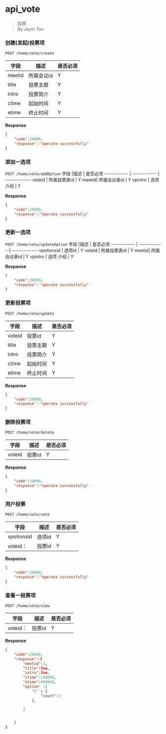 api_vote
===
> 投票  
> By Jayin Ton


### 创建(发起)投票项
`POST /home/vote/create` 

字段  |描述 |  是否必须 
------------ | -------------| -------------
meetid | 所属会议id     | Y
title|  投票主题      | Y
intro  | 投票简介   | Y
ctime   | 起始时间   | Y
etime   | 终止时间  | Y


**Response**  

```json
{
    "code":20000,
    "response"："operate successfully"
}
```


### 添加一选项
`POST /home/vote/addOption`
字段  |描述 |  是否必须 
------------ | -------------| -------------
voteid | 所属投票表id     | Y
meetid|  所属会议表id      | Y
vpintro  | 选项 介绍   | Y


**Response**  

```json
{
    "code":20000,
    "response"："operate successfully"
}
```


### 更新一选项
`POST /home/vote/updateOption`
字段  |描述 |  是否必须 
------------ | -------------| -------------
vpotionsid | 选项id | Y
voteid | 所属投票表id     | Y
meetid|  所属会议表id      | Y
vpintro  | 选项 介绍   | Y


**Response**  

```json
{
    "code":20000,
    "response"："operate successfully"
}
```



### 更新投票项
`POST /home/vote/update` 

字段  |描述 |  是否必须 
------------ | -------------| -------------
voteid | 投票id | Y
title|  投票主题      | Y
intro  | 投票简介   | Y
ctime   | 起始时间   | Y
etime   | 终止时间  | Y


**Response**  

```json
{
    "code":20000,
    "response"："operate successfully"
}
```



### 删除投票项
`POST /home/vote/delete` 

字段  |描述 |  是否必须 
------------ | -------------| -------------
voteid | 投票id | Y


**Response**  

```json
{
    "code":20000,
    "response"："operate successfully"
}
```


### 用户投票
`POST /home/vote/vote` 

字段  |描述 |  是否必须 
------------ | -------------| -------------
vpotionsid | 选项id | Y
voteid：|  投票id  | Y


**Response**  

```json
{
    "code":20000,
    "response"："operate successfully"
}
```


### 查看一投票项
`POST /home/vote/view` 

字段  |描述 |  是否必须 
------------ | -------------| -------------
voteid：|  投票id  | Y


**Response**  

```json
{
    "code":20000,
    "response"：{
        "meetid":1,
        "title":foo,
        "intro":foo,
        "ctime":148000,
        "etime":480000,
        "option" :[
            "1" : {
                "count":1
            },

        ]


    }
}
```
